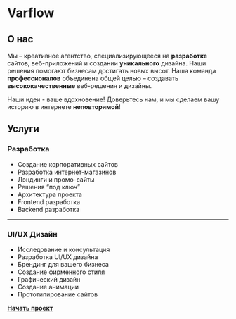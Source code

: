 # Varflow

## О нас

Мы – креативное агентство, специализирующееся на **разработке** сайтов, веб-приложений и создании **уникального** дизайна. Наши решения помогают бизнесам достигать новых высот.
Наша команда **профессионалов** объединена общей целью – создавать **высококачественные** веб-решения и дизайны.

Наши идеи - ваше вдохновение! Доверьтесь нам, и мы сделаем вашу историю в интернете **неповторимой**!

## Услуги

### Разработка
- Создание корпоративных сайтов
- Разработка интернет-магазинов
- Лэндинги и промо-сайты
- Решения “под ключ”
- Архитектура проекта
- Frontend разработка
- Backend разработка

-----------

### UI/UX Дизайн
- Исследование и консультация
- Разработка UI/UX дизайна
- Брендинг для вашего бизнеса
- Создание фирменного стиля
- Графический дизайн
- Создание анимации
- Прототипирование сайтов

[**Начать проект**](https://varflow.com.ua/#contact-form)
